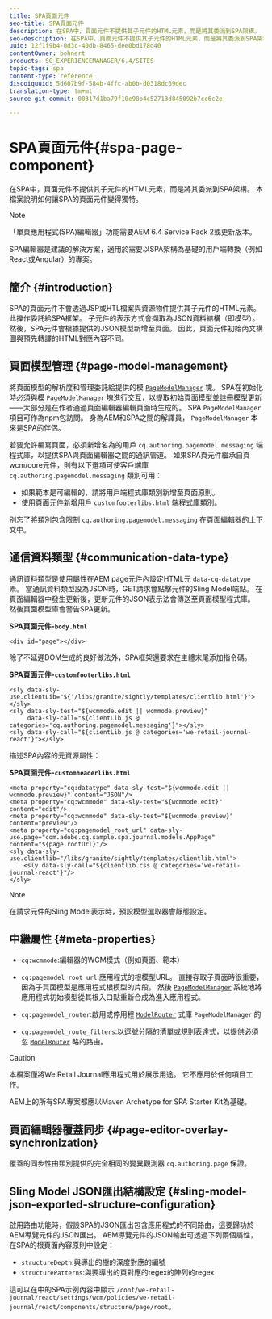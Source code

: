 ```yaml
---
title: SPA頁面元件
seo-title: SPA頁面元件
description: 在SPA中，頁面元件不提供其子元件的HTML元素，而是將其委派到SPA架構。 本檔案說明如何讓SPA的頁面元件變得獨特。
seo-description: 在SPA中，頁面元件不提供其子元件的HTML元素，而是將其委派到SPA架構。 本檔案說明如何讓SPA的頁面元件變得獨特。
uuid: 12f1f9b4-0d3c-40db-8465-dee0bd178d40
contentOwner: bohnert
products: SG_EXPERIENCEMANAGER/6.4/SITES
topic-tags: spa
content-type: reference
discoiquuid: 5d607b9f-584b-4ffc-ab0b-d0318dc69dec
translation-type: tm+mt
source-git-commit: 00317d1ba79f10e98b4c52713d845092b7cc6c2e

---
```



# SPA頁面元件{#spa-page-component}

在SPA中，頁面元件不提供其子元件的HTML元素，而是將其委派到SPA架構。 本檔案說明如何讓SPA的頁面元件變得獨特。

>[!NOTE]
>
>「單頁應用程式(SPA)編輯器」功能需要AEM 6.4 Service Pack 2或更新版本。
>
>SPA編輯器是建議的解決方案，適用於需要以SPA架構為基礎的用戶端轉換（例如React或Angular）的專案。

## 簡介 {#introduction}

SPA的頁面元件不會透過JSP或HTL檔案與資源物件提供其子元件的HTML元素。 此操作委託給SPA框架。 子元件的表示方式會擷取為JSON資料結構（即模型）。 然後，SPA元件會根據提供的JSON模型新增至頁面。 因此，頁面元件初始內文構圖與預先轉譯的HTML對應內容不同。

## 頁面模型管理 {#page-model-management}

將頁面模型的解析度和管理委託給提供的模 [`PageModelManager`](/help/sites-developing/spa-blueprint.md#pagemodelmanager) 塊。 SPA在初始化時必須與模 `PageModelManager` 塊進行交互，以提取初始頁面模型並註冊模型更新——大部分是在作者通過頁面編輯器編輯頁面時生成的。 SPA `PageModelManager` 項目可作為npm包訪問。 身為AEM和SPA之間的解譯員， `PageModelManager` 本來是SPA的伴侶。

若要允許編寫頁面，必須新增名為的用戶 `cq.authoring.pagemodel.messaging` 端程式庫，以提供SPA與頁面編輯器之間的通訊管道。 如果SPA頁元件繼承自頁wcm/core元件，則有以下選項可使客戶端庫 `cq.authoring.pagemodel.messaging` 類別可用：

* 如果範本是可編輯的，請將用戶端程式庫類別新增至頁面原則。
* 使用頁面元件新增用戶 `customfooterlibs.html` 端程式庫類別。

別忘了將類別包含限制 `cq.authoring.pagemodel.messaging` 在頁面編輯器的上下文中。

## 通信資料類型 {#communication-data-type}

通訊資料類型是使用屬性在AEM page元件內設定HTML元 `data-cq-datatype` 素。 當通訊資料類型設為JSON時，GET請求會點擊元件的Sling Model端點。 在頁面編輯器中發生更新後，更新元件的JSON表示法會傳送至頁面模型程式庫。 然後頁面模型庫會警告SPA更新。

**SPA頁面元件-`body.html`**

```
<div id="page"></div>
```

除了不延遲DOM生成的良好做法外，SPA框架還要求在主體末尾添加指令碼。

**SPA頁面元件-`customfooterlibs.html`**

```
<sly data-sly-use.clientLib="${'/libs/granite/sightly/templates/clientlib.html'}"></sly>
<sly data-sly-test="${wcmmode.edit || wcmmode.preview}"
     data-sly-call="${clientLib.js @ categories='cq.authoring.pagemodel.messaging'}"></sly>
<sly data-sly-call="${clientLib.js @ categories='we-retail-journal-react'}"></sly>
```

描述SPA內容的元資源屬性：

**SPA頁面元件-`customheaderlibs.html`**

```
<meta property="cq:datatype" data-sly-test="${wcmmode.edit || wcmmode.preview}" content="JSON"/>
<meta property="cq:wcmmode" data-sly-test="${wcmmode.edit}" content="edit"/>
<meta property="cq:wcmmode" data-sly-test="${wcmmode.preview}" content="preview"/>
<meta property="cq:pagemodel_root_url" data-sly-use.page="com.adobe.cq.sample.spa.journal.models.AppPage" content="${page.rootUrl}"/>
<sly data-sly-use.clientlib="/libs/granite/sightly/templates/clientlib.html">
    <sly data-sly-call="${clientlib.css @ categories='we-retail-journal-react'}"/>
</sly>
```

>[!NOTE]
>
>在請求元件的Sling Model表示時，預設模型選取器會靜態設定。

## 中繼屬性 {#meta-properties}

* `cq:wcmmode`:編輯器的WCM模式（例如頁面、範本）
* `cq:pagemodel_root_url`:應用程式的根模型URL。 直接存取子頁面時很重要，因為子頁面模型是應用程式根模型的片段。 然後 [`PageModelManager`](/help/sites-developing/spa-page-component.md) 系統地將應用程式初始模型從其根入口點重新合成為進入應用程式。

* `cq:pagemodel_router`:啟用或停用程 [`ModelRouter`](/help/sites-developing/spa-routing.md) 式庫 `PageModelManager` 的

* `cq:pagemodel_route_filters`:以逗號分隔的清單或規則表達式，以提供必須忽 [`ModelRouter`](/help/sites-developing/spa-routing.md) 略的路由。

>[!CAUTION]
>
>本檔案僅將We.Retail Journal應用程式用於展示用途。 它不應用於任何項目工作。
>
>AEM上的所有SPA專案都應以Maven Archetype for SPA Starter Kit為基礎。

## 頁面編輯器覆蓋同步 {#page-editor-overlay-synchronization}

覆蓋的同步性由類別提供的完全相同的變異觀測器 `cq.authoring.page` 保證。

## Sling Model JSON匯出結構設定 {#sling-model-json-exported-structure-configuration}

啟用路由功能時，假設SPA的JSON匯出包含應用程式的不同路由，這要歸功於AEM導覽元件的JSON匯出。 AEM導覽元件的JSON輸出可透過下列兩個屬性，在SPA的根頁面內容原則中設定：

* `structureDepth`:與導出的樹的深度對應的編號
* `structurePatterns`:與要導出的頁對應的regex的陣列的regex

這可以在中的SPA示例內容中顯示 `/conf/we-retail-journal/react/settings/wcm/policies/we-retail-journal/react/components/structure/page/root`。